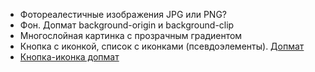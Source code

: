 - Фотореалестичные изображения JPG или PNG?
- Фон. Допмат background-origin и background-clip
- Многослойная картинка c прозрачным градиентом
- Кнопка с иконкой, список с иконками (псевдоэлементы). [Допмат](https://habr.com/ru/post/154319/)
- [Кнопка-иконка допмат](https://moderncss.dev/icon-button-css-styling-guide/)
